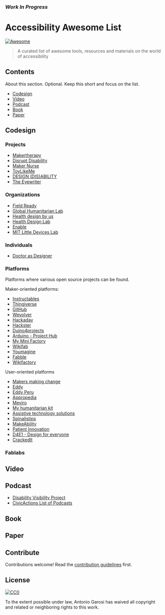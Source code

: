 ### *Work In Progress*

# Accessibility Awesome List

[![Awesome](https://awesome.re/badge.svg)](https://awesome.re)

> A curated list of awesome tools, resources and materials on the world of accessibility

## Contents

About this section. Optional. Keep this short and focus on the list.

- [Codesign](#Codesign)
- [Video](#Video)
- [Podcast](#Podcast)
- [Book](#Book)
- [Paper](#Paper)

## Codesign

### Projects

- [Makertherapy](https://www.makertherapy.com)
- [Disrupt Disability](https://www.disruptdisability.org/)
- [Maker Nurse](https://makernurse.com/)
- [ToyLikeMe](http://www.toylikeme.org/)
- [DESIGN (DIS)ABILITY](https://www.design-dis-ability.com/english-home)
- [The Eyewriter](http://www.eyewriter.org/)

### Organizations

- [Field Ready](https://www.fieldready.org/)
- [Global Humanitarian Lab](https://globalhumanitarianlab.org/)
- [Health design by us](https://www.healthdesignby.us/)
- [Health Design Lab](https://www.healthdesignlab.com)
- [Enable](https://enablingthefuture.org/)
- [MIT Little Devices Lab](http://littledevices.mit.edu/)

### Individuals

- [Doctor as Designer](https://www.doctorasdesigner.com/)

### Platforms

Platforms where various open source projects can be found.

Maker-oriented platforms:

* [Instructables](https://www.instructables.com)  
* [Thingiverse](https://www.thingiverse.com)
* [GitHub](https://www.github.com)
* [Wevolver](http://www.wevolver.com) 
* [Hackaday](https://www.hackaday.io)
* [Hackster](https://www.hackster.io)
* [Duino4projects](http://duino4projects.com)
* [Arduino - Project Hub](https://create.arduino.cc/projecthub)
* [My Mini Factory](https://www.myminifactory.com/) 
* [Wikifab](http://wikifab.org/wiki/Accueil) 
* [Youmagine](https://www.youmagine.com)  
* [Fabble](http://fabble.cc/)
* [Wikifactory](https://wikifactory.com/)

User-oriented platforms

* [Makers making change](https://www.makersmakingchange.com)
* [Eddy](http://eddiy.es/doku.php?id=soluciones_segun_discapacidad:soluciones)
* [Eddy Peru](http://www.eddiy.pe/doku.php?id=vida_independiente:conjunto_de_soluciones_publicadas)
* [Appropedia](http://www.appropedia.org)
* [Meviro](https://www.meviro.org)
* [My humanitarian kit](http://wikilab.myhumankit.org/index.php?title=Main_Page)
* [Assistive technology solutions](https://atsolutions.org/)
* [Spinalistips](https://spinalistips.se/en)
* [MakeAbility](https://www.makeability.org.uk/)
* [Patient Innovation](https://patient-innovation.com)
* [D4E1 - Design for everyone](http://designforeveryone.howest.be/output/)
* [CrackedIt](https://cracked-it.org)

### Fablabs

## Video

## Podcast

* [Disability Visibility Project](https://disabilityvisibilityproject.com/)
* [CivicActions List of Podcasts](https://accessibility.civicactions.com/guide/resources#podcasts)

## Book

## Paper

## Contribute

Contributions welcome! Read the [contribution guidelines](contributing.md) first.


## License

[![CC0](https://mirrors.creativecommons.org/presskit/buttons/88x31/svg/cc-zero.svg)](https://creativecommons.org/publicdomain/zero/1.0)

To the extent possible under law, Antonio Garosi has waived all copyright and
related or neighboring rights to this work.
